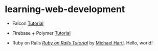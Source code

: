 # learning-web-development

* Falcon <a href="http://falcon.readthedocs.io/en/stable/user/tutorial.html" target="_blank">Tutorial</a>

* Firebase + Polymer <a href="https://codelabs.developers.google.com/codelabs/polymer-firebase-pwa/index.html?index=..%2F..%2Findex#0" target="_blank">Tutorial</a> 

* Ruby on Rails [*Ruby on Rails Tutorial*](http://www.railstutorial.org/)
by [Michael Hartl](http://www.michaelhartl.com/). Hello, world!
